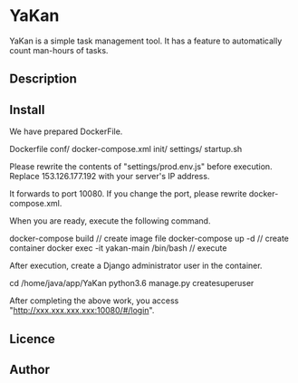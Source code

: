 YaKan
====

YaKan is a simple task management tool.
It has a feature to automatically count man-hours of tasks.

## Description

## Install
We have prepared DockerFile.

  Dockerfile
  conf/
  docker-compose.xml
  init/
  settings/
  startup.sh

Please rewrite the contents of "settings/prod.env.js" before execution.
Replace 153.126.177.192 with your server's IP address.

It forwards to port 10080.
If you change the port, please rewrite docker-compose.xml.

When you are ready, execute the following command.

  docker-compose build  // create image file
  docker-compose up -d  // create container
  docker exec -it yakan-main /bin/bash  // execute

After execution, create a Django administrator user in the container.

  cd /home/java/app/YaKan
  python3.6 manage.py createsuperuser


After completing the above work, you access "http://xxx.xxx.xxx.xxx:10080/#/login".

## Licence

## Author